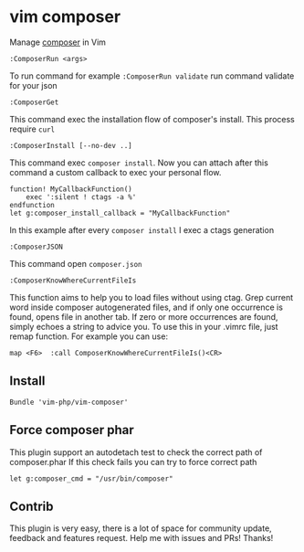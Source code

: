 # vim composer
Manage [composer](https://getcomposer.org) in Vim

```vim
:ComposerRun <args>
```
To run command for example `:ComposerRun validate` run command validate for your json

```vim
:ComposerGet
```
This command exec the installation flow of composer's install. This process require `curl`

```vim
:ComposerInstall [--no-dev ..]
```
This command exec `composer install`. Now you can attach after this command a custom callback to exec your personal flow.
```vim
function! MyCallbackFunction()
    exec ':silent ! ctags -a %'
endfunction
let g:composer_install_callback = "MyCallbackFunction"
```
In this example after every `composer install` I exec a ctags generation

```vim
:ComposerJSON
```
This command open `composer.json`


```vim
:ComposerKnowWhereCurrentFileIs
```
This function aims to help you to load files without using ctag. Grep current word inside composer autogenerated files, and if only one occurrence is found, opens file in another tab. If zero or more occurrences are found, simply echoes a string to advice you. To use this in your .vimrc file, just remap function. For example you can use:

    map <F6>  :call ComposerKnowWhereCurrentFileIs()<CR>


## Install
```vim
Bundle 'vim-php/vim-composer'
```

## Force composer phar
This plugin support an autodetach test to check the correct path of composer.phar
If this check fails you can try to force correct path
```
let g:composer_cmd = "/usr/bin/composer"
```

## Contrib
This plugin is very easy, there is a lot of space for community update, feedback and
features request.
Help me with issues and PRs!
Thanks!
